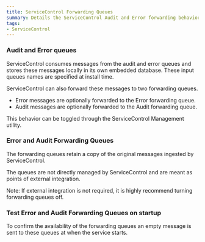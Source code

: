 ```yaml
---
title: ServiceControl Forwarding Queues
summary: Details the ServiceControl Audit and Error forwarding behavior and configuration
tags:
- ServiceControl
---
```


### Audit and Error queues

ServiceControl consumes messages from the audit and error queues and stores these messages locally in its own embedded database. These input queues names are specified at install time.

ServiceControl can also forward these messages to two forwarding queues.

* Error messages are optionally forwarded to the Error forwarding queue.
* Audit messages are optionally forwarded to the Audit forwarding queue.

This behavior can be toggled through the ServiceControl Management utility.


### Error and Audit Forwarding Queues 

The forwarding queues retain a copy of the original messages ingested by ServiceControl.

The queues are not directly managed by ServiceControl and are meant as points of external integration.

Note: If external integration is not required, it is highly recommend turning forwarding queues off.


### Test Error and Audit Forwarding Queues on startup

To confirm the availability of the forwarding queues an empty message is sent to these queues at when the service starts.
